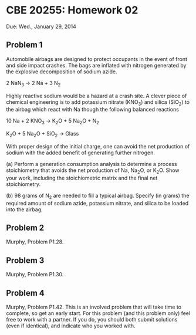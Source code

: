 # CBE 20255: Homework 02 #
Due: Wed., January 29, 2014

## Problem 1 ##

Automobile airbags are designed to protect occupants in the event of front and side impact crashes. 
The bags are inflated with nitrogen generated by the explosive decomposition of sodium azide. 

2 NaN<sub>3</sub> &rarr; 2 Na + 3 N<sub>2</sub>

Highly reactive sodium would be a hazard at a crash site. A clever piece of chemical engineering is to add potassium nitrate (KNO<sub>3</sub>) and silica (SiO<sub>2</sub>) to the airbag which react with Na though the following balanced reactions

10 Na + 2 KNO<sub>3</sub> &rarr; K<sub>2</sub>O + 5 Na<sub>2</sub>O + N<sub>2</sub>

K<sub>2</sub>O + 5 Na<sub>2</sub>O + SiO<sub>2</sub> &rarr; Glass

With proper design of the initial charge, one can avoid the net production of sodium with the added benefit of generating further nitrogen. 

(a) Perform a generation consumption analysis to determine a process stoichiometry that avoids the net production of Na, Na<sub>2</sub>O, or K<sub>2</sub>O. Show your work, including the stoichiometric matrix and the final net stoichiometry.

(b) 98 grams of N<sub>2</sub> are needed to fill a typical airbag. Specify (in grams) the required amount of sodium azide, potassium nitrate, and silica to be loaded into the airbag.

## Problem 2 ##

Murphy, Problem P1.28.

## Problem 3 ##

 Murphy, Problem P1.30. 

## Problem 4 ##

 Murphy, Problem P1.42. This is an involved problem that will take time to complete, so get an early start. For this problem (and this problem only) feel free to work with a partner. If you do, you should both submit solutions (even if identical), and indicate who you worked with.







